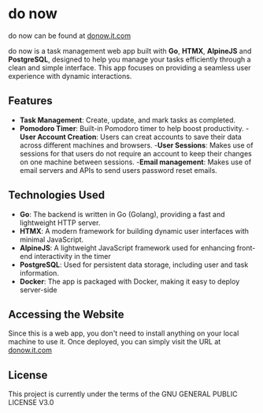 # do now

do now can be found at [donow.it.com](donow.it.com)

do now is a task management web app built with **Go**, **HTMX**, **AlpineJS** and **PostgreSQL**, designed to help you manage your tasks efficiently through a clean and simple interface. This app focuses on providing a seamless user experience with dynamic interactions.

## Features

- **Task Management**: Create, update, and mark tasks as completed.
- **Pomodoro Timer**: Built-in Pomodoro timer to help boost productivity.
-**User Account Creation**: Users can creat accounts to save their data across different machines and browsers.
-**User Sessions**: Makes use of sessions for that users do not require an account to keep their changes on one machine between sessions.
-**Email management**: Makes use of email servers and APIs to send users password reset emails.

## Technologies Used

- **Go**: The backend is written in Go (Golang), providing a fast and lightweight HTTP server.
- **HTMX**: A modern framework for building dynamic user interfaces with minimal JavaScript.
- **AlpineJS**: A lightweight JavaScript framework used for enhancing front-end interactivity in the timer
- **PostgreSQL**: Used for persistent data storage, including user and task information.
- **Docker**: The app is packaged with Docker, making it easy to deploy server-side

## Accessing the Website

Since this is a web app, you don't need to install anything on your local machine to use it. Once deployed, you can simply visit the URL at [donow.it.com](donow.it.com)

## License

This project is currently under the terms of the GNU GENERAL PUBLIC LICENSE V3.0
